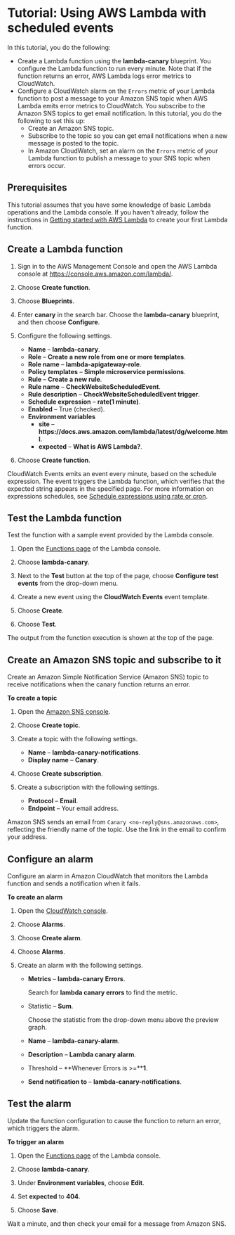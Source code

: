 # Tutorial: Using AWS Lambda with scheduled events<a name="services-cloudwatchevents-tutorial"></a>

In this tutorial, you do the following:
+ Create a Lambda function using the **lambda\-canary** blueprint\. You configure the Lambda function to run every minute\. Note that if the function returns an error, AWS Lambda logs error metrics to CloudWatch\. 
+ Configure a CloudWatch alarm on the `Errors` metric of your Lambda function to post a message to your Amazon SNS topic when AWS Lambda emits error metrics to CloudWatch\. You subscribe to the Amazon SNS topics to get email notification\. In this tutorial, you do the following to set this up:
  + Create an Amazon SNS topic\.
  + Subscribe to the topic so you can get email notifications when a new message is posted to the topic\.
  + In Amazon CloudWatch, set an alarm on the `Errors` metric of your Lambda function to publish a message to your SNS topic when errors occur\.

## Prerequisites<a name="services-cloudwatchevents-tutorial-prereqs"></a>

This tutorial assumes that you have some knowledge of basic Lambda operations and the Lambda console\. If you haven't already, follow the instructions in [Getting started with AWS Lambda](getting-started.md) to create your first Lambda function\.

## Create a Lambda function<a name="services-cloudwatchevents-tutorial-create"></a>

1. Sign in to the AWS Management Console and open the AWS Lambda console at [https://console\.aws\.amazon\.com/lambda/](https://console.aws.amazon.com/lambda/)\.

1. Choose **Create function**\.

1. Choose **Blueprints**\.

1. Enter **canary** in the search bar\. Choose the **lambda\-canary** blueprint, and then choose **Configure**\.

1. Configure the following settings\.
   + **Name** – **lambda\-canary**\.
   + **Role** – **Create a new role from one or more templates**\.
   + **Role name** – **lambda\-apigateway\-role**\.
   + **Policy templates** – **Simple microservice permissions**\.
   + **Rule** – **Create a new rule**\.
   + **Rule name** – **CheckWebsiteScheduledEvent**\.
   + **Rule description** – **CheckWebsiteScheduledEvent trigger**\.
   + **Schedule expression** – **rate\(1 minute\)**\.
   + **Enabled** – True \(checked\)\.
   + **Environment variables**
     + **site** – **https://docs\.aws\.amazon\.com/lambda/latest/dg/welcome\.html**\.
     + **expected** – **What is AWS Lambda?**\.

1. Choose **Create function**\.

CloudWatch Events emits an event every minute, based on the schedule expression\. The event triggers the Lambda function, which verifies that the expected string appears in the specified page\. For more information on expressions schedules, see [Schedule expressions using rate or cron](services-cloudwatchevents-expressions.md)\.

## Test the Lambda function<a name="services-cloudwatchevents-tutorial-test"></a>

Test the function with a sample event provided by the Lambda console\.

1. Open the [Functions page](https://console.aws.amazon.com/lambda/home#/functions) of the Lambda console\.

1. Choose **lambda\-canary**\.

1. Next to the **Test** button at the top of the page, choose **Configure test events** from the drop\-down menu\.

1. Create a new event using the **CloudWatch Events** event template\.

1. Choose **Create**\.

1. Choose **Test**\.

The output from the function execution is shown at the top of the page\.

## Create an Amazon SNS topic and subscribe to it<a name="services-cloudwatchevents-tutorial-subscribe"></a>

Create an Amazon Simple Notification Service \(Amazon SNS\) topic to receive notifications when the canary function returns an error\.

**To create a topic**

1. Open the [Amazon SNS console](https://console.aws.amazon.com/sns/home)\.

1. Choose **Create topic**\.

1. Create a topic with the following settings\.
   + **Name** – **lambda\-canary\-notifications**\.
   + **Display name** – **Canary**\.

1. Choose **Create subscription**\.

1. Create a subscription with the following settings\.
   + **Protocol** – **Email**\.
   + **Endpoint** – Your email address\.

Amazon SNS sends an email from `Canary <no-reply@sns.amazonaws.com>`, reflecting the friendly name of the topic\. Use the link in the email to confirm your address\.

## Configure an alarm<a name="services-cloudwatchevents-tutorial-alarm"></a>

Configure an alarm in Amazon CloudWatch that monitors the Lambda function and sends a notification when it fails\.

**To create an alarm**

1. Open the [CloudWatch console](https://console.aws.amazon.com/cloudwatch)\.

1. Choose **Alarms**\.

1. Choose **Create alarm**\.

1. Choose **Alarms**\.

1. Create an alarm with the following settings\.
   + **Metrics** – **lambda\-canary Errors**\.

     Search for **lambda canary errors** to find the metric\.
   + Statistic – **Sum**\.

     Choose the statistic from the drop\-down menu above the preview graph\.
   + **Name** – **lambda\-canary\-alarm**\.
   + **Description** – **Lambda canary alarm**\.
   + Threshold – **Whenever Errors is >=****1**\.
   + **Send notification to** – **lambda\-canary\-notifications**\.

## Test the alarm<a name="services-cloudwatchevents-tutorial-testalarm"></a>

Update the function configuration to cause the function to return an error, which triggers the alarm\.

**To trigger an alarm**

1. Open the [Functions page](https://console.aws.amazon.com/lambda/home#/functions) of the Lambda console\.

1. Choose **lambda\-canary**\.

1. Under **Environment variables**, choose **Edit**\.

1. Set **expected** to **404**\.

1. Choose **Save**\.

Wait a minute, and then check your email for a message from Amazon SNS\.